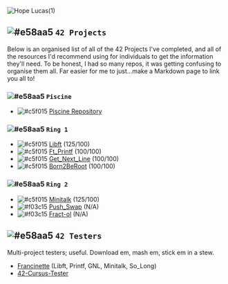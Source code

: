 ![Hope Lucas(1)](https://user-images.githubusercontent.com/88760123/159395622-57e1bbf2-fab4-4421-a192-f8f99f59ee8f.png)

## ![#e58aa5](https://via.placeholder.com/15/e58aa5/000000?text=+) `42 Projects`
Below is an organised list of all of the 42 Projects I've completed, and all of the resources I'd recommend using for individuals to get the information they'll need. To be honest, I had so many repos, it was getting confusing to organise them all. Far easier for me to just...make a Markdown page to link you all to!

### ![#e58aa5](https://via.placeholder.com/15/e58aa5/000000?text=+) `Piscine`
- ![#c5f015](https://via.placeholder.com/15/c5f015/000000?text=+) [Piscine Repository](https://github.com/hopelucas/42-Piscine)

### ![#e58aa5](https://via.placeholder.com/15/e58aa5/000000?text=+) `Ring 1`
- ![#c5f015](https://via.placeholder.com/15/c5f015/000000?text=+) [Libft](https://github.com/hopelucas/42-Libft) (125/100)
- ![#c5f015](https://via.placeholder.com/15/c5f015/000000?text=+) [Ft_Printf](https://github.com/hopelucas/42-Printf) (100/100)
- ![#c5f015](https://via.placeholder.com/15/c5f015/000000?text=+) [Get_Next_Line](https://github.com/hopelucas/42-Get_Next_Line) (100/100)
- ![#c5f015](https://via.placeholder.com/15/c5f015/000000?text=+) [Born2BeRoot](https://www.youtube.com/watch?v=OQEdjt38ZJA) (100/100)

### ![#e58aa5](https://via.placeholder.com/15/e58aa5/000000?text=+) `Ring 2`
- ![#c5f015](https://via.placeholder.com/15/c5f015/000000?text=+) [Minitalk](https://github.com/hopelucas/42-Minitalk) (125/100)
- ![#f03c15](https://via.placeholder.com/15/f03c15/000000?text=+) [Push_Swap](https://github.com/hopelucas/42-Push-Swap) (N/A)
- ![#f03c15](https://via.placeholder.com/15/f03c15/000000?text=+) [Fract-ol](https://github.com/hopelucas/42-Fract-ol) (N/A)

## ![#e58aa5](https://via.placeholder.com/15/e58aa5/000000?text=+) `42 Testers`
Multi-project testers; useful. Download em, mash em, stick em in a stew.
- [Francinette](https://github.com/hopelucas/francinette) (Libft, Printf, GNL, Minitalk, So_Long)
- [42-Cursus-Tester](https://github.com/Abaker-Hype/42-Cursus-Tester)
